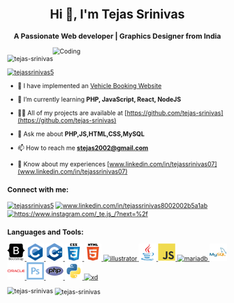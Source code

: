 <h1 align="center">Hi 👋, I'm Tejas Srinivas</h1>
<h3 align="center">A Passionate Web developer | Graphics Designer from India</h3>
<img align="right" alt="Coding" width="400" src="https://i.gifer.com/origin/c0/c05e0a986df727559354c449602105d0.gif">

<p align="left"> <img src="https://komarev.com/ghpvc/?username=tejas-srinivas&label=Profile%20views&color=0e75b6&style=flat" alt="tejas-srinivas" /> </p>

<p align="left"> <a href="https://twitter.com/tejassrinivas5" target="blank"><img src="https://img.shields.io/twitter/follow/tejassrinivas5?logo=twitter&style=for-the-badge" alt="tejassrinivas5" /></a> </p>

- 🔭 I have implemented an [Vehicle Booking Website](https://github.com/tejas-srinivas/2-WheelerSalesDB)

- 🌱 I’m currently learning **PHP, JavaScript, React, NodeJS**

- 👨‍💻 All of my projects are available at [https://github.com/tejas-srinivas](https://github.com/tejas-srinivas)

- 💬 Ask me about **PHP,JS,HTML,CSS,MySQL**

- 📫 How to reach me **stejas2002@gmail.com**

- 📄 Know about my experiences [www.linkedin.com/in/tejassrinivas07](www.linkedin.com/in/tejassrinivas07)

<h3 align="left">Connect with me:</h3>
<p align="left">
<a href="https://twitter.com/tejassrinivas5" target="blank"><img align="center" src="https://e7.pngegg.com/pngimages/421/879/png-clipart-twitter-logo-social-media-iphone-organization-logo-twitter-computer-network-leaf.png" alt="tejassrinivas5" height="30" width="40" /></a>
<a href="https://linkedin.com/in/www.linkedin.com/in/tejassrinivas8002002b5a1ab" target="blank"><img align="center" src="https://upload.wikimedia.org/wikipedia/commons/thumb/c/ca/LinkedIn_logo_initials.png/800px-LinkedIn_logo_initials.png" alt="www.linkedin.com/in/tejassrinivas8002002b5a1ab" height="30" width="40" /></a>
<a href="https://instagram.com/https://www.instagram.com/_te.js_/?next=%2f" target="blank"><img align="center" src="https://i.pinimg.com/originals/24/37/73/2437730f7e3a5705e205e67fa2cd1020.jpg" alt="https://www.instagram.com/_te.js_/?next=%2f" height="30" width="40" /></a>
</p>
<h3 align="left">Languages and Tools:</h3>
<p align="left"> <a href="https://getbootstrap.com" target="_blank" rel="noreferrer"> <img src="https://raw.githubusercontent.com/devicons/devicon/master/icons/bootstrap/bootstrap-plain-wordmark.svg" alt="bootstrap" width="40" height="40"/> </a> <a href="https://www.cprogramming.com/" target="_blank" rel="noreferrer"> <img src="https://raw.githubusercontent.com/devicons/devicon/master/icons/c/c-original.svg" alt="c" width="40" height="40"/> </a> <a href="https://www.w3schools.com/cpp/" target="_blank" rel="noreferrer"> <img src="https://raw.githubusercontent.com/devicons/devicon/master/icons/cplusplus/cplusplus-original.svg" alt="cplusplus" width="40" height="40"/> </a> <a href="https://www.w3schools.com/css/" target="_blank" rel="noreferrer"> <img src="https://raw.githubusercontent.com/devicons/devicon/master/icons/css3/css3-original-wordmark.svg" alt="css3" width="40" height="40"/> </a> <a href="https://www.w3.org/html/" target="_blank" rel="noreferrer"> <img src="https://raw.githubusercontent.com/devicons/devicon/master/icons/html5/html5-original-wordmark.svg" alt="html5" width="40" height="40"/> </a> <a href="https://www.adobe.com/in/products/illustrator.html" target="_blank" rel="noreferrer"> <img src="https://www.vectorlogo.zone/logos/adobe_illustrator/adobe_illustrator-icon.svg" alt="illustrator" width="40" height="40"/> </a> <a href="https://www.java.com" target="_blank" rel="noreferrer"> <img src="https://raw.githubusercontent.com/devicons/devicon/master/icons/java/java-original.svg" alt="java" width="40" height="40"/> </a> <a href="https://developer.mozilla.org/en-US/docs/Web/JavaScript" target="_blank" rel="noreferrer"> <img src="https://raw.githubusercontent.com/devicons/devicon/master/icons/javascript/javascript-original.svg" alt="javascript" width="40" height="40"/> </a> <a href="https://mariadb.org/" target="_blank" rel="noreferrer"> <img src="https://www.vectorlogo.zone/logos/mariadb/mariadb-icon.svg" alt="mariadb" width="40" height="40"/> </a> <a href="https://www.mysql.com/" target="_blank" rel="noreferrer"> <img src="https://raw.githubusercontent.com/devicons/devicon/master/icons/mysql/mysql-original-wordmark.svg" alt="mysql" width="40" height="40"/> </a> <a href="https://www.oracle.com/" target="_blank" rel="noreferrer"> <img src="https://raw.githubusercontent.com/devicons/devicon/master/icons/oracle/oracle-original.svg" alt="oracle" width="40" height="40"/> </a> <a href="https://www.photoshop.com/en" target="_blank" rel="noreferrer"> <img src="https://raw.githubusercontent.com/devicons/devicon/master/icons/photoshop/photoshop-line.svg" alt="photoshop" width="40" height="40"/> </a> <a href="https://www.php.net" target="_blank" rel="noreferrer"> <img src="https://raw.githubusercontent.com/devicons/devicon/master/icons/php/php-original.svg" alt="php" width="40" height="40"/> </a> <a href="https://www.python.org" target="_blank" rel="noreferrer"> <img src="https://raw.githubusercontent.com/devicons/devicon/master/icons/python/python-original.svg" alt="python" width="40" height="40"/> </a> <a href="https://www.adobe.com/products/xd.html" target="_blank" rel="noreferrer"> <img src="https://cdn.worldvectorlogo.com/logos/adobe-xd.svg" alt="xd" width="40" height="40"/> </a> </p>

<p><img align="left" src="https://github-readme-stats.vercel.app/api/top-langs?username=tejas-srinivas&show_icons=true&locale=en&layout=compact" alt="tejas-srinivas" /></p>

<p>&nbsp;<img align="center" src="https://github-readme-stats.vercel.app/api?username=tejas-srinivas&show_icons=true&locale=en" alt="tejas-srinivas" /></p>
